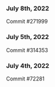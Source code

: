 ### July 8th, 2022

Commit #271999

### July 5th, 2022

Commit #314353


### July 4th, 2022

Commit #72281
